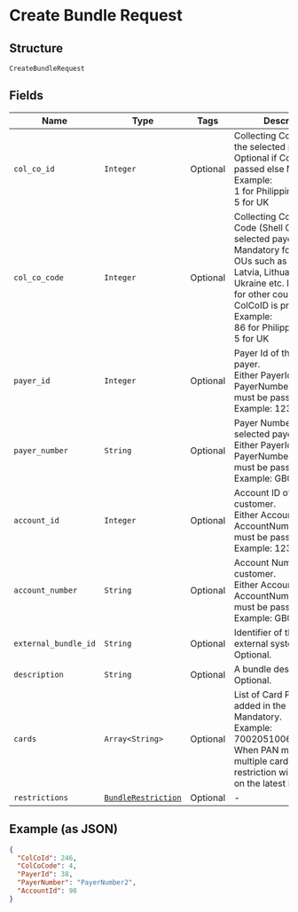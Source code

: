 
# Create Bundle Request

## Structure

`CreateBundleRequest`

## Fields

| Name | Type | Tags | Description |
|  --- | --- | --- | --- |
| `col_co_id` | `Integer` | Optional | Collecting Company Id of the selected payer.<br>Optional if ColCoCode is passed else Mandatory.<br>Example:<br>1 for Philippines<br>5 for UK |
| `col_co_code` | `Integer` | Optional | Collecting Company Code (Shell Code) of the selected payer.<br>Mandatory for serviced OUs such as Romania, Latvia, Lithuania, Estonia, Ukraine etc. It is optional for other countries if ColCoID is provided.<br>Example:<br>86 for Philippines<br>5 for UK |
| `payer_id` | `Integer` | Optional | Payer Id of the selected payer.<br>Either PayerId or PayerNumber or both must be passed.<br>Example: 123456 |
| `payer_number` | `String` | Optional | Payer Number of the selected payer.<br>Either PayerId or PayerNumber or both must be passed.<br>Example: GB000000123 |
| `account_id` | `Integer` | Optional | Account ID of the customer.<br>Either AccountId or AccountNumber or both must be passed.<br>Example: 123456 |
| `account_number` | `String` | Optional | Account Number of the customer.<br>Either AccountId or AccountNumber or both must be passed.<br>Example: GB000000123 |
| `external_bundle_id` | `String` | Optional | Identifier of the bundle in external system.<br>Optional. |
| `description` | `String` | Optional | A bundle description.<br>Optional. |
| `cards` | `Array<String>` | Optional | List of Card PANs to be added in the bundle.<br>Mandatory.<br>Example: 7002051006629890645<br>When PAN matches with multiple cards, the restriction will be applied on the latest issued card. |
| `restrictions` | [`BundleRestriction`](../../doc/models/bundle-restriction.md) | Optional | - |

## Example (as JSON)

```json
{
  "ColCoId": 246,
  "ColCoCode": 4,
  "PayerId": 38,
  "PayerNumber": "PayerNumber2",
  "AccountId": 98
}
```


